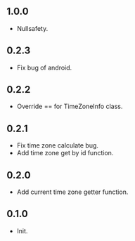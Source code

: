 ## 1.0.0

* Nullsafety.
## 0.2.3

* Fix bug of android.
## 0.2.2

* Override == for TimeZoneInfo class.
## 0.2.1

* Fix time zone calculate bug.
* Add time zone get by id function.

## 0.2.0

* Add current time zone getter function.

## 0.1.0

* Init.
